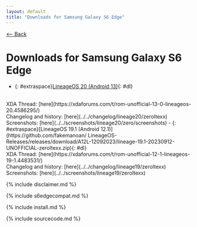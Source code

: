```yaml
---
layout: default
title: "Downloads for Samsung Galaxy S6 Edge"
---
```

[ <-- Back](../../)

# Downloads for Samsung Galaxy S6 Edge
- {: #extraspace}[LineageOS 20 (Android 13)](https://github.com/fakemanoan/LineageOS-Releases/releases/download/A13-04012024/lineage-20.0-20240104-UNOFFICIAL-zeroltexx.zip){: #dl}
<br>
XDA Thread: [here](https://xdaforums.com/t/rom-unofficial-13-0-lineageos-20.4586295/)
<br>
Changelog and history: [here](../../changelog/lineage20/zeroltexx)
<br>
Screenshots: [here](../../screenshots/lineage20/zero/screenshots)
- {: #extraspace}[LineageOS 19.1 (Android 12.1)](https://github.com/fakemanoan/
LineageOS-Releases/releases/download/A12L-12092023/lineage-19.1-20230912-UNOFFICIAL-zeroltexx.zip){: #dl}
<br>
XDA Thread: [here](https://xdaforums.com/t/rom-unofficial-12-1-lineageos-19-1.4483531/)
<br>
Changelog and history: [here](../../changelog/lineage19/zeroltexx)
<br>
Screenshots: [here](../../screenshots/lineage19/zeroltexx)

{% include disclaimer.md %}

{% include s6edgecompat.md %}

{% include install.md %}

{% include sourcecode.md %}
